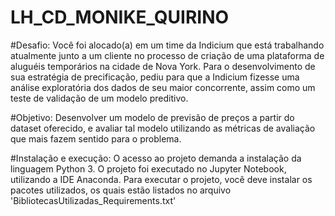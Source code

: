 # LH_CD_MONIKE_QUIRINO

#Desafio: Você foi alocado(a) em um time da Indicium que está trabalhando atualmente junto a um cliente no processo de criação de uma plataforma de aluguéis temporários na cidade de Nova York. Para o desenvolvimento de sua estratégia de precificação, pediu para que a Indicium fizesse uma análise exploratória dos dados de seu maior concorrente, assim como um teste de validação de um modelo preditivo.

#Objetivo: Desenvolver um modelo de previsão de preços a partir do dataset oferecido, e avaliar tal modelo utilizando as métricas de avaliação que mais fazem sentido para o problema.

#Instalação e execução: O acesso ao projeto demanda a instalação  da linguagem Python 3.
O projeto foi executado no Jupyter Notebook, utilizando a IDE Anaconda.
Para executar o projeto, você deve instalar os pacotes utilizados, os quais estão listados no arquivo 'BibliotecasUtilizadas_Requirements.txt'

